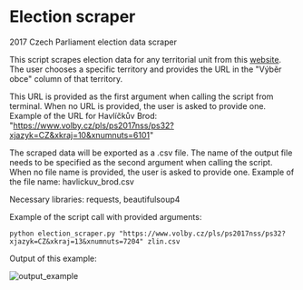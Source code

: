 # Election scraper
2017 Czech Parliament election data scraper

This script scrapes election data for any territorial unit from this [website](https://www.volby.cz/pls/ps2017nss/ps3?xjazyk=CZ). 
The user chooses a specific territory and provides the URL in the "Výběr obce" column of that territory.

This URL is provided as the first argument when calling the script from terminal. 
When no URL is provided, the user is asked to provide one.
Example of the URL for Havlíčkův Brod: "https://www.volby.cz/pls/ps2017nss/ps32?xjazyk=CZ&xkraj=10&xnumnuts=6101"

The scraped data will be exported as a .csv file.
The name of the output file needs to be specified as the second argument when calling the script.
When no file name is provided, the user is asked to provide one.
Example of the file name: havlickuv_brod.csv

Necessary libraries: requests, beautifulsoup4

Example of the script call with provided arguments:
```
python election_scraper.py "https://www.volby.cz/pls/ps2017nss/ps32?xjazyk=CZ&xkraj=13&xnumnuts=7204" zlin.csv
```

Output of this example:

![output_example](https://imgur.com/DU7N5IY.png)